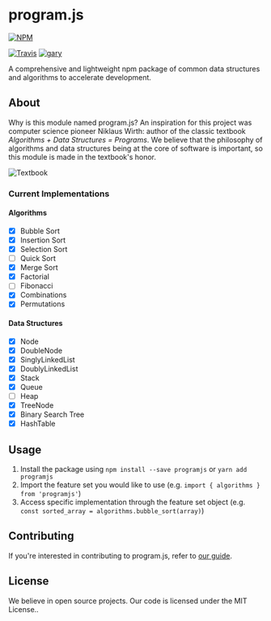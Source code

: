 # program.js

[![NPM](https://nodei.co/npm/programjs.png?mini=true)](https://nodei.co/npm/programjs/)

[![Travis](https://travis-ci.org/eloreprojects/programjs.svg?branch=master)](https://travis-ci.org/eloreprojects/programjs)
[![gary](https://img.shields.io/badge/gary-approved-11999E.svg)](http://elore.io)

A comprehensive and lightweight npm package of common data structures and algorithms to accelerate development.

## About

Why is this module named program.js? An inspiration for this project was computer science pioneer Niklaus Wirth: author of the classic textbook *Algorithms + Data Structures = Programs*. We believe that the philosophy of algorithms and data structures being at the core of software is important, so this module is made in the textbook's honor.

![Textbook](https://upload.wikimedia.org/wikipedia/en/9/90/Algorithms_%2B_Data_Structures.jpg)

### Current Implementations

#### Algorithms

- [x] Bubble Sort
- [x] Insertion Sort
- [x] Selection Sort
- [ ] Quick Sort
- [x] Merge Sort
- [x] Factorial
- [ ] Fibonacci
- [x] Combinations
- [x] Permutations

#### Data Structures

- [x] Node
- [x] DoubleNode
- [x] SinglyLinkedList
- [x] DoublyLinkedList
- [x] Stack
- [x] Queue
- [ ] Heap
- [x] TreeNode
- [x] Binary Search Tree
- [x] HashTable

## Usage

1. Install the package using `npm install --save programjs` or `yarn add programjs`
2. Import the feature set you would like to use (e.g. `import { algorithms } from 'programjs'`)
3. Access specific implementation through the feature set object (e.g. `const sorted_array = algorithms.bubble_sort(array)`)

## Contributing

If you're interested in contributing to program.js, refer to [our guide](https://github.com/eloreprojects/programjs/blob/master/CONTRIBUTING.md).

## License

We believe in open source projects. Our code is licensed under the MIT License..
